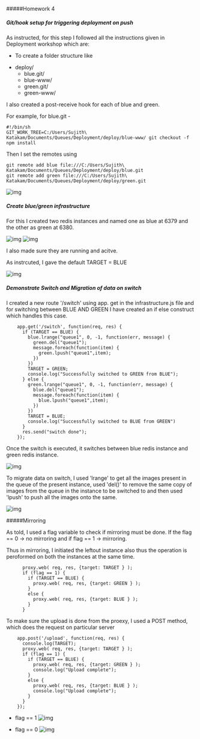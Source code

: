 #####Homework 4

##### Git/hook setup for triggering deployment on push

As instructed, for this step I followed all the instructions given in Deployment workshop which are:
- To create a folder structure like 
* deploy/
  * blue.git/
  * blue-www/
  * green.git/
  * green-www/

I also created a post-receive hook for each of blue and green.

For example, for blue.git -

```
#!/bin/sh
GIT_WORK_TREE=C:/Users/Sujith\ Katakam/Documents/Queues/Deployment/deploy/blue-www/ git checkout -f
npm install
```

Then I set the remotes using

```
git remote add blue file:///C:/Users/Sujith\ Katakam/Documents/Queues/Deployment/deploy/blue.git
git remote add green file:///C:/Users/Sujith\ Katakam/Documents/Queues/Deployment/deploy/green.git
```

![img](/screenshots/2img.jpg)

##### Create blue/green infrastructure

For this I created two redis instances and named one as blue at 6379 and the other as green at 6380.

![img](/screenshots/5img.jpg)
![img](/screenshots/3img.jpg)

I also made sure they are running and acitve.

As instrcuted, I gave the default TARGET = BLUE

![img](/screenshots/4img.jpg)

##### Demonstrate Switch and Migration of data on switch

I created a new route '/switch' using app. get in the infrastructure.js file and for switching between BLUE AND GREEN I have created an if else construct which handles this case.

```
    app.get('/switch', function(req, res) {
      if (TARGET == BLUE) {
        blue.lrange("queue1", 0, -1, function(err, message) {
          green.del("queue1");
          message.foreach(function(item) {
            green.lpush("queue1",item);
          })
        })
        TARGET = GREEN;
        console.log("Successfully switched to GREEN from BLUE");
      } else {
        green.lrange("queue1", 0, -1, function(err, message) {
          blue.del("queue1");
          message.foreach(function(item) {
            blue.lpush("queue1",item);
          })
        })
        TARGET = BLUE;
        console.log("Successfully switched to BLUE from GREEN")
      }
      res.send("switch done");
    });
```
Once the switch is executed, it switches between blue redis instance and green redis instance.

![img](/screenshots/7img.jpg)

To migrate data on switch, I used 'lrange' to get all the images present in the queue of the present instance, used 'del()' to remove the same copy of images from the queue in the instance to be switched to and then used 'lpush' to push all the images onto the same.

![img](/screenshots/6img.jpg)

#####Mirroring

As told, I used a flag variable to check if mirroring must be done. If the flag == 0 -> no mirroring and if flag == 1 -> mirroring.

Thus in mirroring, I initiated the leftout instance also thus the operation is peroformed on both the instances at the same time.

```
      proxy.web( req, res, {target: TARGET } );
      if (flag == 1) {
        if (TARGET == BLUE) {
          proxy.web( req, res, {target: GREEN } );
        }
        else {
          proxy.web( req, res, {target: BLUE } );
        }
      }
```

To make sure the upload is done from the proexy, I used a POST method, which does the request on particular server

```
    app.post('/upload', function(req, res) {
      console.log(TARGET);
      proxy.web( req, res, {target: TARGET } );
      if (flag == 1) {
        if (TARGET == BLUE) {
          proxy.web( req, res, {target: GREEN } );
          console.log("Upload complete");
        }
        else {
          proxy.web( req, res, {target: BLUE } );
          console.log("Upload complete");
        }
      }
    });
```

- flag == 1
![img](/screenshots/1img.jpg)

- flag == 0
![img](/screenshots/7img.jpg)
